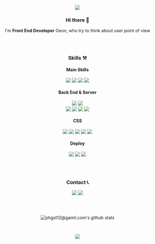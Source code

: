 <div align="center">

<img src="https://capsule-render.vercel.app/api?type=waving&color=timeAuto&height=300&section=header&text=WELCOME&fontSize=70&&desc=Junior%20Front%20End%20Developer's%20profile&descAlignY=68&descAlign=62" />



### Hi there 👋
I'm __Front End Developer__ Geon, who try to think about user point of view

</br></br>

### Skills ⚒

#### Main Skills
<a href="https://github.com/GEON1999/momentom_js" target="_blank"><img src="https://img.shields.io/badge/JavaScript-F7DF1E?style=for-the-badge&logo=JavaScript&logoColor=black"/></a>
<a href="https://github.com/GEON1999/Netflix-clone" target="_blank"><img src="https://img.shields.io/badge/React-61DAFB?style=for-the-badge&logo=React&logoColor=black"/></a> 
<a href="https://github.com/GEON1999/carrot-market" target="_blank"><img src="https://img.shields.io/badge/Next.js-000000?style=for-the-badge&logo=Next.js&logoColor=white"/></a>
<a href="https://github.com/GEON1999/carrot-market" target="_blank"><img src="https://img.shields.io/badge/TypeScript-3178C6?style=for-the-badge&logo=TypeScript&logoColor=white"/></a>


#### Back End & Server
<a href="https://github.com/GEON1999/wetube-reloaded" target="_blank"><img src="https://img.shields.io/badge/MongoDB-47A248?style=for-the-badge&logo=MongoDB&logoColor=white"/></a>
<a href="https://github.com/GEON1999/carrot-market" target="_blank"><img src="https://img.shields.io/badge/PlanetScale-000000?style=for-the-badge&logo=PlanetScale&logoColor=white"/></a>   
<a href="https://github.com/GEON1999/wetube-reloaded" target="_blank"><img src="https://img.shields.io/badge/Amazon AWS-232F3E?style=for-the-badge&logo=Amazon AWS&logoColor=white"/></a>
<a href="https://github.com/GEON1999/carrot-market" target="_blank"><img src="https://img.shields.io/badge/Prisma-2D3748?style=for-the-badge&logo=Prisma&logoColor=white"/></a>
<a href="https://github.com/GEON1999/carrot-market" target="_blank"><img src="https://img.shields.io/badge/Cloudflare-F38020?style=for-the-badge&logo=Cloudflare&logoColor=white"/></a>
<a href="https://github.com/GEON1999/wetube-reloaded" target="_blank"><img src="https://img.shields.io/badge/Node.js-339933?style=for-the-badge&logo=Node.js&logoColor=white"/></a>

#### CSS
<a href="https://github.com/GEON1999/portfolio-collection" target="_blank"><img src="https://img.shields.io/badge/CSS3-1572B6?style=for-the-badge&logo=CSS3&logoColor=white"/></a>
<a href="https://github.com/GEON1999/carrot-market" target="_blank"><img src="https://img.shields.io/badge/Tailwind CSS-06B6D4?style=for-the-badge&logo=Tailwind CSS&logoColor=white"/></a>
<a href="https://github.com/GEON1999/Netflix-clone" target="_blank"><img src="https://img.shields.io/badge/styled-components-DB7093?style=for-the-badge&logo=styled-components&logoColor=white"/></a>
<a href="https://github.com/GEON1999/portfolio-collection" target="_blank"><img src="https://img.shields.io/badge/HTML5-E34F26?style=for-the-badge&logo=HTML5&logoColor=white"/></a>
<img src="https://img.shields.io/badge/Framer-0055FF?style=for-the-badge&logo=Framer&logoColor=white" />


#### Deploy
<a href="https://github.com/GEON1999/wetube-reloaded" target="_blank"><img src="https://img.shields.io/badge/Heroku-430098?style=for-the-badge&logo=Heroku&logoColor=white"/></a>
<a href="https://github.com/GEON1999/Netflix-clone" target="_blank"><img src="https://img.shields.io/badge/GitHub-181717?style=for-the-badge&logo=GitHub&logoColor=white"/></a>
<a href="https://github.com/GEON1999/carrot-market" target="_blank"><img src="https://img.shields.io/badge/Vercel-000000?style=for-the-badge&logo=Vercel&logoColor=white"/></a>

</br></br>


### Contact 📞
<a href="https://www.instagram.com/p_g__99/" target="_blank"><img src="https://img.shields.io/badge/Instagram-E4405F?style=for-the-badge&logo=Instagram&logoColor=white"/></a>
<a href="mailto:phgst12@gmail.com" target="_blank"><img src="https://img.shields.io/badge/Gmail-EA4335?style=for-the-badge&logo=Gmail&logoColor=white"/></a>


</br></br>

![phgst12@gamil.com's github stats](https://github-readme-stats.vercel.app/api?username=geon1999&show_icons=true)

</br>

<a href="https://hits.seeyoufarm.com"><img src="https://hits.seeyoufarm.com/api/count/incr/badge.svg?url=https%3A%2F%2Fgithub.com%2FGEON1999%2Fhit-counter&count_bg=%238C93E3&title_bg=%23787373&icon=azurepipelines.svg&icon_color=%23EBE4E4&title=hits&edge_flat=false"/></a>

</div>

